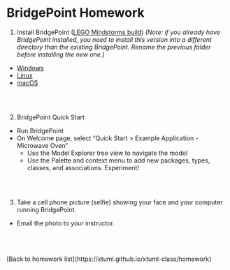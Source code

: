# BridgePoint Homework 

1. Install BridgePoint ([LEGO Mindstorms build](https://s3.amazonaws.com/xtuml-releases/lego-build/buildfiles.html))  _(Note: if you already have BridgePoint 
installed, you need to install this version into a different directory than the existing 
BridgePoint.  Rename the previous folder before installing the new one.)_  
  * [Windows](https://s3.amazonaws.com/xtuml-releases/lego-build/org.xtuml.bp.product-win32.win32.x86_64.zip)  
  * [Linux](https://s3.amazonaws.com/xtuml-releases/lego-build/org.xtuml.bp.product-linux.gtk.x86_64.zip)  
  * [macOS](https://s3.amazonaws.com/xtuml-releases/lego-build/org.xtuml.bp.product-macosx.cocoa.x86_64.zip)  


<br/>
<br/>

2. BridgePoint Quick Start
  * Run BridgePoint
  * On Welcome page, select “Quick Start > Example Application - Microwave Oven”
    * Use the Model Explorer tree view to navigate the model
    * Use the Palette and context menu to add new packages, types, classes, and associations.  Experiment! 


<br/>
<br/>

3. Take a cell phone picture (selfie) showing your face and your computer running BridgePoint.
  * Email the photo to your instructor.

<br/>
<br/>
<br/>
[Back to homework list](https://xtuml.github.io/xtuml-class/homework)  
